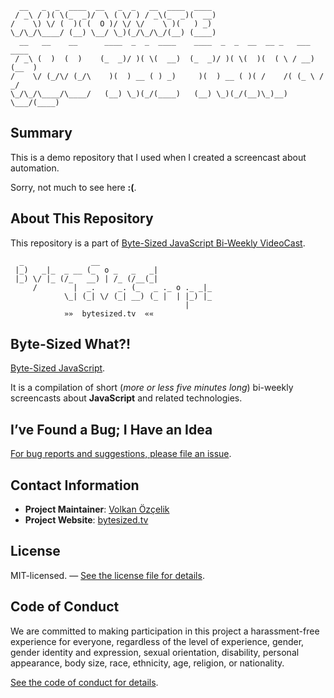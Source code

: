 ```
  __   _  _  ____  __   _  _   __  ____  ____
 / _\ / )( \(_  _)/  \ ( \/ ) / _\(_  _)(  __)
/    \) \/ (  )( (  O )/ \/ \/    \ )(   ) _)
\_/\_/\____/ (__) \__/ \_)(_/\_/\_/(__) (____)
  __   __    __      ____  _  _  ____    ____  _  _  __  __ _   ___  ____
 / _\ (  )  (  )    (_  _)/ )( \(  __)  (_  _)/ )( \(  )(  ( \ / __)(__  )
/    \/ (_/\/ (_/\    )(  ) __ ( ) _)     )(  ) __ ( )( /    /( (_ \ / _/
\_/\_/\____/\____/   (__) \_)(_/(____)   (__) \_)(_/(__)\_)__) \___/(____)
```

## Summary

This is a demo repository that I used when I created a screencast about automation.

Sorry, not much to see here **:(**.

## About This Repository

This repository is a part of [Byte-Sized JavaScript Bi-Weekly VideoCast][vidcast].

```
  _               __
 |_)   _|_  _ __ (_  o _   _   _|
 |_) \/ |_ (/_   __) | /_ (/__(_|
     /        |  _.     _. (_   _ ._ o ._ _|_
            \_| (_| \/ (_| __) (_ |  | |_) |_
                                       |
            »»  bytesized.tv  ««
```

## Byte-Sized What?!

[Byte-Sized JavaScript][vidcast].

It is a compilation of short (*more or less five minutes long*) bi-weekly screencasts about **JavaScript** and related technologies.

## I’ve Found a Bug; I Have an Idea

[For bug reports and suggestions, please file an issue](https://github.com/jsbites/automate-all-the-thingz/issues/new).

## Contact Information

* **Project Maintainer**: [Volkan Özçelik](https://volkan.io/)
* **Project Website**: [bytesized.tv](https://bytesized.tv/)

## License

MIT-licensed. — [See the license file for details](LICENSE.md).

## Code of Conduct

We are committed to making participation in this project a harassment-free experience for everyone, regardless of the level of experience, gender, gender identity and expression, sexual orientation, disability, personal appearance, body size, race, ethnicity, age, religion, or nationality.

[See the code of conduct for details](CODE_OF_CONDUCT.md).

[vidcast]: https://bytesized.tv/
